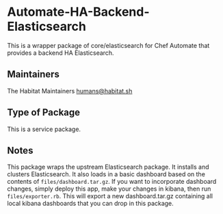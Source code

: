 # Automate-HA-Backend-Elasticsearch

This is a wrapper package of core/elasticsearch for Chef Automate that provides a backend HA Elasticsearch.

## Maintainers

The Habitat Maintainers humans@habitat.sh

## Type of Package

This is a service package.

## Notes

This package wraps the upstream Elasticsearch package. It installs and clusters
Elasticsearch. It also loads in a basic dashboard based on the contents of `files/dashboard.tar.gz`. If you want to incorporate dashboard changes, simply deploy this app, make your changes in kibana, then run `files/exporter.rb`. This will export a new dashboard.tar.gz containing all local kibana dashboards that you can drop in this package.
